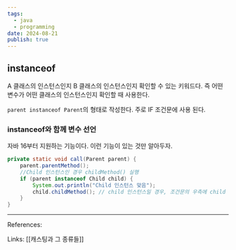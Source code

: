 ```yaml
---
tags:
  - java
  - programming
date: 2024-08-21
publish: true
---
```

## instanceof
A 클래스의 인스턴스인지 B 클래스의 인스턴스인지 확인할 수 있는 키워드다.
즉 어떤 변수가 어떤 클래스의 인스턴스인지 확인할 때 사용한다.

`parent instanceof Parent`의 형태로 작성한다. 주로 IF 조건문에 사용 된다.

### instanceof와 함께 변수 선언
자바 16부터 지원하는 기능이다. 이런 기능이 있는 것만 알아두자.

```java
private static void call(Parent parent) {
	parent.parentMethod();
	//Child 인스턴스인 경우 childMethod() 실행
	if (parent instanceof Child child) {
		System.out.println("Child 인스턴스 맞음");
		child.childMethod(); // child 인스턴스일 경우, 조건문의 우측에 child 변수를 선언하고 해당 변수를 조건문 스코프 내부에서 사용한다.
	}
}
```

---
References: 

Links: [[캐스팅과 그 종류들]]